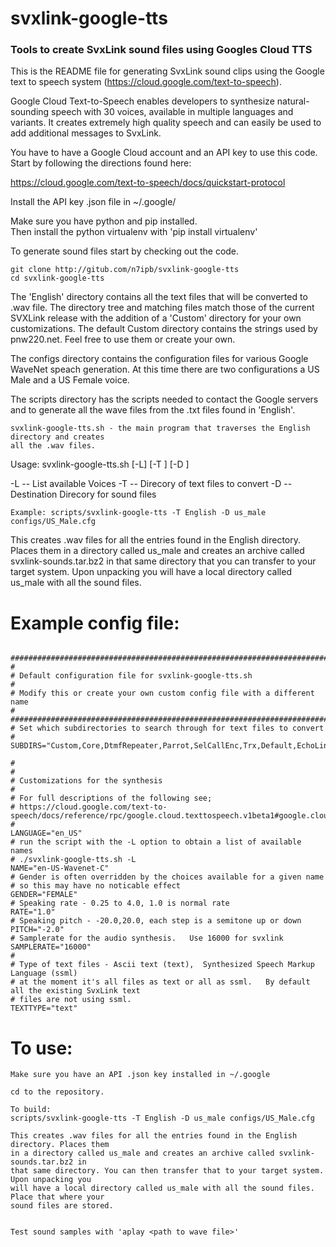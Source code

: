 # svxlink-google-tts
### Tools to create SvxLink sound files using Googles Cloud TTS


This is the README file for generating SvxLink sound clips using the Google
text to speech system (https://cloud.google.com/text-to-speech). 

Google Cloud Text-to-Speech enables developers to synthesize natural-sounding 
speech with 30 voices, available in multiple languages and variants. It creates
extremely high quality speech and can easily be used to add additional messages 
to SvxLink.

You have to have a Google Cloud account and an API key to use this code.  Start
by following the directions found here:

https://cloud.google.com/text-to-speech/docs/quickstart-protocol

Install the API key .json file in ~/.google/<your key filename.json>

Make sure you have python and pip installed.   
Then install the python virtualenv with 'pip install virtualenv'

To generate sound files start by checking out the code.

    git clone http://gitub.com/n7ipb/svxlink-google-tts
    cd svxlink-google-tts

The 'English' directory contains all the text files that will be converted to .wav
file.  The directory tree and matching files match those of the current SVXLink release
with the addition of a 'Custom' directory for your own customizations.  The default Custom
directory contains the strings used by pnw220.net.  Feel free to use them or create your own.

The configs directory contains the configuration files for various Google WaveNet speach
generation.  At this time there are two configurations a US Male and a US Female voice.

The scripts directory has the scripts needed to contact the Google servers and to generate
all the wave files from the .txt files found in 'English'.

    svxlink-google-tts.sh - the main program that traverses the English directory and creates 
    all the .wav files. 

Usage: svxlink-google-tts.sh [-L] [-T <source text dir>] [-D <destination dir>] <config file>

  -L -- List available Voices
  -T -- Direcory of text files to convert
  -D -- Destination Direcory for sound files


    Example: scripts/svxlink-google-tts -T English -D us_male configs/US_Male.cfg
This creates .wav files for all the entries found in the English directory. Places them
in a directory called us_male and creates an archive called svxlink-sounds.tar.bz2 in
that same directory that you can transfer to your target system.  Upon unpacking you
will have a local directory called us_male with all the sound files. 
        

# Example config file:

```

###############################################################################
#
# Default configuration file for svxlink-google-tts.sh 
#
# Modify this or create your own custom config file with a different name
#
###############################################################################
# Set which subdirectories to search through for text files to convert
# 
SUBDIRS="Custom,Core,DtmfRepeater,Parrot,SelCallEnc,Trx,Default,EchoLink,Frn,Help,MetarInfo,PropagationMonitor,TclVoiceMail"

#
#
# Customizations for the synthesis
#
# For full descriptions of the following see;
# https://cloud.google.com/text-to-speech/docs/reference/rpc/google.cloud.texttospeech.v1beta1#google.cloud.texttospeech.v1beta1.TextToSpeech.SynthesizeSpeech
# 
LANGUAGE="en_US"
# run the script with the -L option to obtain a list of available names
# ./svxlink-google-tts.sh -L
NAME="en-US-Wavenet-C"
# Gender is often overridden by the choices available for a given name
# so this may have no noticable effect
GENDER="FEMALE"
# Speaking rate - 0.25 to 4.0, 1.0 is normal rate
RATE="1.0"
# Speaking pitch - -20.0,20.0, each step is a semitone up or down
PITCH="-2.0"
# Samplerate for the audio synthesis.   Use 16000 for svxlink
SAMPLERATE="16000"
#
# Type of text files - Ascii text (text),  Synthesized Speech Markup Language (ssml)
# at the moment it's all files as text or all as ssml.   By default all the existing SvxLink text 
# files are not using ssml.
TEXTTYPE="text"

```

# To use:
    Make sure you have an API .json key installed in ~/.google
    
    cd to the repository.
    
    To build:
	scripts/svxlink-google-tts -T English -D us_male configs/US_Male.cfg

	This creates .wav files for all the entries found in the English directory. Places them
	in a directory called us_male and creates an archive called svxlink-sounds.tar.bz2 in
	that same directory. You can then transfer that to your target system.  Upon unpacking you
	will have a local directory called us_male with all the sound files. Place that where your
	sound files are stored.
 
    
    Test sound samples with 'aplay <path to wave file>'
    
